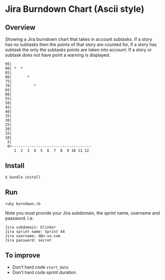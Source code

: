# Jira Burndown Chart (Ascii style)

## Overview

Showing a Jira burndown chart that takes in account subtasks. If a story has no subtasks then the points of that story are counted for, if a story has subtask the only the subtasks points are taken into account. If a story or subtask does not have point a warning is displayed.


```
95|
90| *  *
85|
80|       *
75|
70|          *
65|
60|
55|
50|
45|
40|
35|
30|
25|
20|
15|
10|
 5|
 0+------------------------------------
    1  2  3  4  5  6  7  8  9 10 11 12
```

## Install

```$ bundle install```

## Run

```ruby burndown.rb```

Note you must provide your Jira subdomain, the sprint name, username and password.
I.e.

```
Jira subdomain: blinker
Jira sprint name: Sprint 44
Jira username: d@n-so.com
Jira password: secret
```

## To improve

* Don't hard code ```start_date```
* Don't hard code sprint duration
